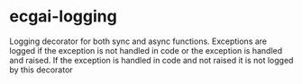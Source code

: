 # ecgai-logging
Logging decorator for both sync and async functions.
Exceptions are logged if the exception is not handled in code or the exception is handled and raised. If the exception is handled in code and not raised it is not logged by this decorator

